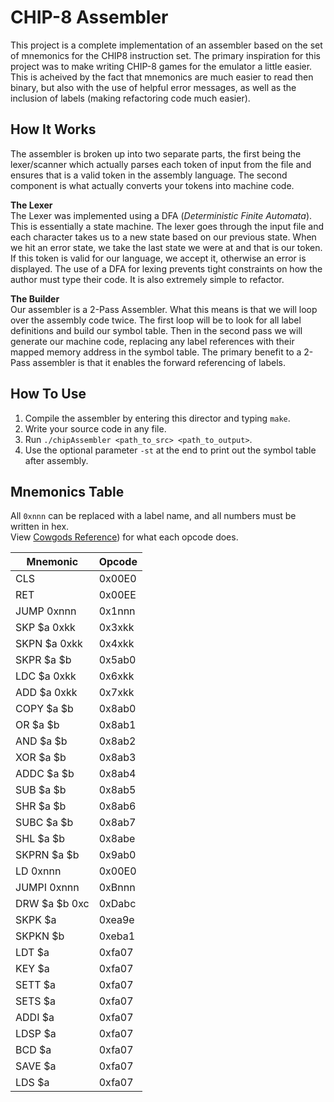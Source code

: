 # CHIP-8 Assembler
This project is a complete implementation of an assembler based on the set of mnemonics for the CHIP8 instruction set.
The primary inspiration for this project was to make writing CHIP-8 games for the emulator a little easier. This is acheived 
by the fact that mnemonics are much easier to read then binary, but also with the use of helpful error messages, as well as 
the inclusion of labels (making refactoring code much easier). 

## How It Works
The assembler is broken up into two separate parts, the first being the lexer/scanner which actually parses each token of input from the file 
and ensures that is a valid token in the assembly language. The second component is what actually converts your tokens into machine code.

**The Lexer**  
The Lexer was implemented using a DFA (*Deterministic Finite Automata*). This is essentially a state machine. The lexer goes 
through the input file and each character takes us to a new state based on our previous state. When we hit an error state, we 
take the last state we were at and that is our token. If this token is valid for our language, we accept it, otherwise an error
is displayed. The use of a DFA for lexing prevents tight constraints on how the author must type their code. It is also extremely 
simple to refactor.

**The Builder**  
Our assembler is a 2-Pass Assembler. What this means is that we will loop over the assembly code twice. The first loop will be
to look for all label definitions and build our symbol table. Then in the second pass we will generate our machine code, replacing
any label references with their mapped memory address in the symbol table. The primary benefit to a 2-Pass assembler is that it 
enables the forward referencing of labels.

## How To Use
1. Compile the assembler by entering this director and typing `make`.
2. Write your source code in any file.
3. Run `./chipAssembler <path_to_src> <path_to_output>`.
4. Use the optional parameter `-st` at the end to print out the symbol table after assembly.

## Mnemonics Table  
All `0xnnn` can be replaced with a label name, and all numbers must be written in hex.  
View [Cowgods Reference](http://devernay.free.fr/hacks/chip8/C8TECH10.HTM#1nnn)) for what each opcode does.

| Mnemonic      | Opcode      
| ------------- |:------------- 
| CLS           | 0x00E0
| RET           | 0x00EE      
| JUMP 0xnnn    | 0x1nnn
| SKP $a 0xkk   | 0x3xkk
| SKPN $a 0xkk  | 0x4xkk      
| SKPR $a $b    | 0x5ab0
| LDC $a 0xkk   | 0x6xkk
| ADD $a 0xkk   | 0x7xkk   
| COPY $a $b    | 0x8ab0
| OR $a $b      | 0x8ab1
| AND $a $b     | 0x8ab2
| XOR $a $b     | 0x8ab3
| ADDC $a $b    | 0x8ab4
| SUB $a $b     | 0x8ab5     
| SHR $a $b     | 0x8ab6
| SUBC $a $b    | 0x8ab7
| SHL $a $b     | 0x8abe    
| SKPRN $a $b   | 0x9ab0
| LD 0xnnn      | 0x00E0
| JUMPI 0xnnn   | 0xBnnn      
| DRW $a $b 0xc | 0xDabc
| SKPK $a       | 0xea9e     
| SKPKN $b      | 0xeba1
| LDT $a        | 0xfa07
| KEY $a        | 0xfa07
| SETT $a       | 0xfa07
| SETS $a       | 0xfa07
| ADDI $a       | 0xfa07
| LDSP $a       |  0xfa07
| BCD $a        | 0xfa07
| SAVE $a       | 0xfa07
| LDS $a        | 0xfa07

